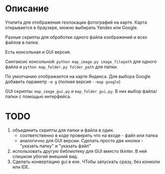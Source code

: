 # Описание

Утилита для отображения геолокации фотографий на карте. Карта открывается в браузере, можно выбирать Yandex или Google. 

Разные скрипты для обработки одного файла изображений и всех файлов в папке.

Есть консольная и GUI версия.

Синтаксис консольной: `python map_image.py image_filepath` для одного файла и `python map_folder.py folder_path` для папки.

По умолчанию отображается на карте Яндекса. Для выбора Google добавить параметр `-m g` (полная версия `--map google`)

GUI скрипты: `map_image_gui.py` и `map_folder_gui.py`. В них выбор файла/папки с помощью интерфейса.

# TODO

1. объединить скрипты для папки и файла в один.
	* соответственно в коде проверять что на входе - файл или папка
	* аналогично для GUI версии. Сделать просто две кнопки - "указать папку" и "указать файл"
2. использовать другую библиотеку для GUI вместо tkinter. В ней слишком убогий внешний вид.
3. Сделать конвертацию gui в exe. ЧТобы запускать сразу, без кониоли или IDE.
